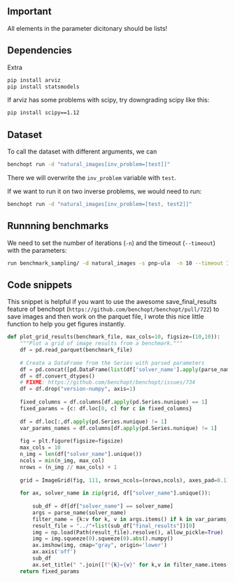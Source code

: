 


## Important

All elements in the parameter dicitonary should be lists!



## Dependencies

Extra

```bash
pip install arviz
pip install statsmodels
```

If arviz has some problems with scipy, try downgrading scipy like this:
```bash
pip install scipy==1.12
```

## Dataset

To call the dataset with different arguments, we can
```bash
benchopt run -d "natural_images[inv_problem=[test]]"
```

There we will overwrite the `inv_problem` variable with `test`.

If we want to run it on two inverse problems, we would need to run:
```bash
benchopt run -d "natural_images[inv_problem=[test, test2]]"
```


## Runnning benchmarks

We need to set the number of iterations (`-n`) and the timeout (`--timeout`) with the parameters:
```bash
run benchmark_sampling/ -d natural_images -s pnp-ula  -n 10 --timeout 10000
```



## Code snippets

This snippet is helpful if you want to use the awesome save_final_results feature of benchopt (`https://github.com/benchopt/benchopt/pull/722`) to save images and then work on the parquet file, I wrote this nice little function to help you get figures instantly.

```python
def plot_grid_results(benchmark_file, max_cols=10, figsize=(10,10)):
    """Plot a grid of image results from a benchmark."""
    df = pd.read_parquet(benchmark_file)
    
    # Create a DataFrame from the Series with parsed parameters
    df = pd.concat([pd.DataFrame(list(df['solver_name'].apply(parse_name))), df], axis=1)
    df = df.convert_dtypes()
    # FIXME: https://github.com/benchopt/benchopt/issues/734
    df = df.drop("version-numpy", axis=1)
    
    fixed_columns = df.columns[df.apply(pd.Series.nunique) == 1]
    fixed_params = {c: df.loc[0, c] for c in fixed_columns}
    
    df = df.loc[:,df.apply(pd.Series.nunique) != 1]
    var_params_names = df.columns[df.apply(pd.Series.nunique) != 1]
    
    fig = plt.figure(figsize=figsize)
    max_cols = 10
    n_img = len(df["solver_name"].unique())
    ncols = min(n_img, max_col)
    nrows = (n_img // max_cols) + 1
    
    grid = ImageGrid(fig, 111, nrows_ncols=(nrows,ncols), axes_pad=0.1)
    
    for ax, solver_name in zip(grid, df["solver_name"].unique()):
        
        sub_df = df[df["solver_name"] == solver_name]
        args = parse_name(solver_name)
        filter_name = {k:v for k, v in args.items() if k in var_params_names}
        result_file = "../"+list(sub_df["final_results"])[0]
        img = np.load(Path(result_file).resolve(), allow_pickle=True)
        img = img.squeeze(0).squeeze(0).abs().numpy()
        ax.imshow(img, cmap="gray", origin='lower')
        ax.axis('off')
        sub_df
        ax.set_title(" ".join([f"{k}={v}" for k,v in filter_name.items()]))
    return fixed_params
```